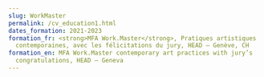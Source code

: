 ```yaml
---
slug: WorkMaster
permalink: /cv_education1.html
dates_formation: 2021-2023
formation_fr: <﻿strong>MFA Work.Master</strong>, Pratiques artistiques
  contemporaines, avec les félicitations du jury, HEAD – Genève, CH
formation_en: MFA Work.Master contemporary art practices with jury’s
  congratulations, HEAD – Geneva
---
```

